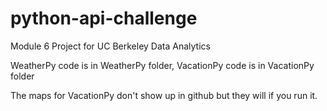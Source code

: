 # python-api-challenge
Module 6 Project for UC Berkeley Data Analytics

WeatherPy code is in WeatherPy folder, VacationPy code is in VacationPy folder

The maps for VacationPy don't show up in github but they will if you run it.
